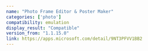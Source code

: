 ```yaml
---
name: "Photo Frame Editor & Poster Maker"
categories: ['photo']
compatibility: emulation
display_result: "Compatible"
version_from: "1.1.15.0"
link: https://apps.microsoft.com/detail/9NT3PFVV1BB2
---
```

